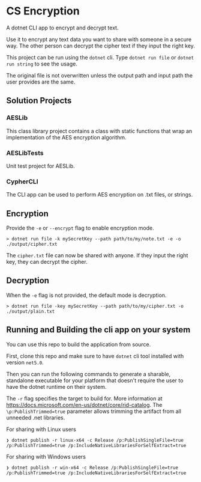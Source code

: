 # CS Encryption

A dotnet CLI app to encrypt and decrypt text.

Use it to encrypt any text data you want to share with someone in a secure way. The other person can decrypt the cipher text if they input the right key.

This project can be run using the `dotnet` cli. Type `dotnet run file` or `dotnet run string` to see the usage.

The original file is not overwritten unless the output path and input path the user provides are the same.

## Solution Projects

### AESLib 

This class library project contains a class with static functions that wrap an implementation of the AES encryption algorithm.

### AESLibTests

Unit test project for AESLib.

### CypherCLI

The CLI app can be used to perform AES encryption on .txt files, or strings.

## Encryption

Provide the `-e` or `--encrypt` flag to enable encryption mode.

```shell
> dotnet run file -k mySecretKey --path path/to/my/note.txt -e -o ./output/cipher.txt
```
The `cipher.txt` file can now be shared with anyone. If they input the right key, they can decrypt the cipher.

## Decryption

When the `-e` flag is not provided, the default mode is decryption.

```shell
> dotnet run file -key mySecretKey --path path/to/my/cipher.txt -o ./output/plain.txt
```

## Running and Building the cli app on your system

You can use this repo to build the application from source.

First, clone this repo and make sure to have `dotnet` cli tool installed with version `net5.0`.

Then you can run the following commands to generate a sharable, standalone executable for your platform
that doesn't require the user to have the dotnet runtime on their system.

The `-r` flag specifies the target to build for. More information at https://docs.microsoft.com/en-us/dotnet/core/rid-catalog.
The `\p:PublishTrimmed=true` parameter allows trimming the artifact from all unneeded .net libraries.

For sharing with Linux users
```shell
❯ dotnet publish -r linux-x64 -c Release /p:PublishSingleFile=true /p:PublishTrimmed=true /p:IncludeNativeLibrariesForSelfExtract=true
```

For sharing with Windows users
```shell
❯ dotnet publish -r win-x64 -c Release /p:PublishSingleFile=true /p:PublishTrimmed=true /p:IncludeNativeLibrariesForSelfExtract=true
```